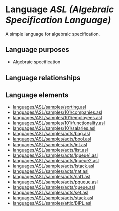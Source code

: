 # Language _ASL (Algebraic Specification Language)_
A simple language for algebraic specification.

## Language purposes
* Algebraic specification

## Language relationships

## Language elements
* [languages/ASL/samples/sorting.asl](../../languages/ASL/samples/sorting.asl)
* [languages/ASL/samples/101/companies.asl](../../languages/ASL/samples/101/companies.asl)
* [languages/ASL/samples/101/employees.asl](../../languages/ASL/samples/101/employees.asl)
* [languages/ASL/samples/101/functionality.asl](../../languages/ASL/samples/101/functionality.asl)
* [languages/ASL/samples/101/salaries.asl](../../languages/ASL/samples/101/salaries.asl)
* [languages/ASL/samples/adts/bag.asl](../../languages/ASL/samples/adts/bag.asl)
* [languages/ASL/samples/adts/bool.asl](../../languages/ASL/samples/adts/bool.asl)
* [languages/ASL/samples/adts/int.asl](../../languages/ASL/samples/adts/int.asl)
* [languages/ASL/samples/adts/list.asl](../../languages/ASL/samples/adts/list.asl)
* [languages/ASL/samples/adts/lqueue1.asl](../../languages/ASL/samples/adts/lqueue1.asl)
* [languages/ASL/samples/adts/lqueue2.asl](../../languages/ASL/samples/adts/lqueue2.asl)
* [languages/ASL/samples/adts/lstack.asl](../../languages/ASL/samples/adts/lstack.asl)
* [languages/ASL/samples/adts/nat.asl](../../languages/ASL/samples/adts/nat.asl)
* [languages/ASL/samples/adts/nat1.asl](../../languages/ASL/samples/adts/nat1.asl)
* [languages/ASL/samples/adts/pqueue.asl](../../languages/ASL/samples/adts/pqueue.asl)
* [languages/ASL/samples/adts/queue.asl](../../languages/ASL/samples/adts/queue.asl)
* [languages/ASL/samples/adts/set.asl](../../languages/ASL/samples/adts/set.asl)
* [languages/ASL/samples/adts/stack.asl](../../languages/ASL/samples/adts/stack.asl)
* [languages/ASL/samples/attic/BIPL.asl](../../languages/ASL/samples/attic/BIPL.asl)

